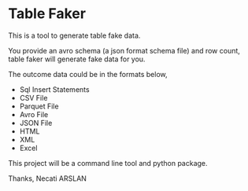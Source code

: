 # Table Faker
This is a tool to generate table fake data.

You provide an avro schema (a json format schema file) and row count, table faker will generate fake data for you.

The outcome data could be in the formats below,
* Sql Insert Statements
* CSV File
* Parquet File
* Avro File
* JSON File
* HTML
* XML
* Excel


This project will be a command line tool and python package.

Thanks,
Necati ARSLAN
